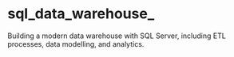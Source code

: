 # sql_data_warehouse_
Building a modern data warehouse with SQL Server, including ETL processes, data modelling, and analytics.
